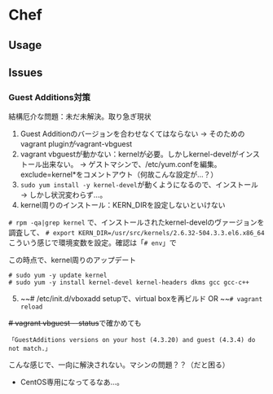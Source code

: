 # Chef

## Usage

## Issues

### Guest Additions対策

結構厄介な問題：未だ未解決。取り急ぎ現状

1. Guest Additionのバージョンを合わせなくてはならない → そのためのvagrant pluginがvagrant-vbguest
2. vagrant vbguestが動かない：kernelが必要。しかしkernel-develがインストール出来ない。 → ゲストマシンで、/etc/yum.confを編集。exclude=kernel*をコメントアウト（何故こんな設定が…？）
3. ```sudo yum install -y kernel-devel```が動くようになるので、インストール → しかし状況変わらず…。
4. kernel周りのインストール：KERN_DIRを設定しないといけない

```# rpm -qa|grep kernel```
で、インストールされたkernel-develのヴァージョンを調査して、
```# export KERN_DIR=/usr/src/kernels/2.6.32-504.3.3.el6.x86_64```
こういう感じで環境変数を設定。確認は「```# env```」で

この時点で、kernel周りのアップデート
```
# sudo yum -y update kernel
# sudo yum -y install kernel-devel kernel-headers dkms gcc gcc-c++
```

5. ~~# /etc/init.d/vboxadd setupで、virtual boxを再ビルド OR ~~```# vagrant reload```

~~# vagrant vbguest --status~~で確かめても

```
「GuestAdditions versions on your host (4.3.20) and guest (4.3.4) do not match.」
```

こんな感じで、一向に解決されない。マシンの問題？？（だと困る）

- CentOS専用になってるなあ…。